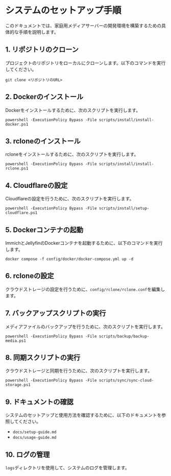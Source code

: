 # システムのセットアップ手順

このドキュメントでは、家庭用メディアサーバーの開発環境を構築するための具体的な手順を説明します。

## 1. リポジトリのクローン
プロジェクトのリポジトリをローカルにクローンします。以下のコマンドを実行してください。
```
git clone <リポジトリのURL>
```

## 2. Dockerのインストール
Dockerをインストールするために、次のスクリプトを実行します。
```
powershell -ExecutionPolicy Bypass -File scripts/install/install-docker.ps1
```

## 3. rcloneのインストール
rcloneをインストールするために、次のスクリプトを実行します。
```
powershell -ExecutionPolicy Bypass -File scripts/install/install-rclone.ps1
```

## 4. Cloudflareの設定
Cloudflareの設定を行うために、次のスクリプトを実行します。
```
powershell -ExecutionPolicy Bypass -File scripts/install/setup-cloudflare.ps1
```

## 5. Dockerコンテナの起動
ImmichとJellyfinのDockerコンテナを起動するために、以下のコマンドを実行します。
```
docker compose -f config/docker/docker-compose.yml up -d
```

## 6. rcloneの設定
クラウドストレージの設定を行うために、`config/rclone/rclone.conf`を編集します。

## 7. バックアップスクリプトの実行
メディアファイルのバックアップを行うために、次のスクリプトを実行します。
```
powershell -ExecutionPolicy Bypass -File scripts/backup/backup-media.ps1
```

## 8. 同期スクリプトの実行
クラウドストレージと同期を行うために、次のスクリプトを実行します。
```
powershell -ExecutionPolicy Bypass -File scripts/sync/sync-cloud-storage.ps1
```

## 9. ドキュメントの確認
システムのセットアップと使用方法を確認するために、以下のドキュメントを参照してください。
- `docs/setup-guide.md`
- `docs/usage-guide.md`

## 10. ログの管理
`logs`ディレクトリを使用して、システムのログを管理します。